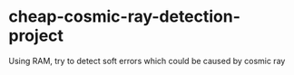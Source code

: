 # cheap-cosmic-ray-detection-project
Using RAM, try to detect soft errors which could be caused by cosmic ray
